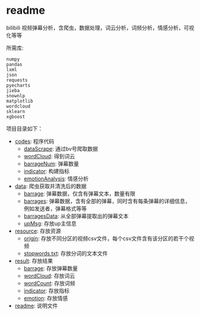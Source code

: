 # readme

bilibili 视频弹幕分析，含爬虫，数据处理，词云分析，词频分析，情感分析，可视化等等

所需库:

```shell
numpy
pandas   
lxml   
json   
requests   
pyecharts   
jieba   
snownlp
matplotlib   
wordcloud  
sklearn
xgboost
```

项目目录如下：

* [codes](codes): 程序代码
    * [dataScrape](codes/dataScrape/): 通过bv号爬取数据
    * [wordCloud](codes/wordCloud/): 得到词云
    * [barrageNum](codes/barrageNum/): 弹幕数量
    * [indicator](codes/indicator/): 构建指标
    * [emotionAnalysis](codes/emotionAnalysis/): 情感分析
* [data](data): 爬虫获取并清洗后的数据
    * [barrage](data/barrage/): 弹幕数据，仅含有弹幕文本，数量有限
    * [barrages](data/barrages/): 弹幕数据，含有全部的弹幕，同时含有每条弹幕的详细信息，例如发送者，弹幕格式等等
    * [barragesData](data/barragesData/): 从全部弹幕提取出的弹幕文本
    * [upMsg](data/upMsg/): 存放up主信息
* [resource](resource): 存放资源
    * [origin](resource/origin/): 存放不同分区的视频csv文件，每个csv文件含有该分区的若干个视频
    * [stopwords.txt](resource/stopwords.txt): 存放分词的文本文件
* [result](result): 存放结果
    * [barrage](result/barrage/): 存放弹幕数量
    * [wordCloud](result/wordCloud/): 存放词云
    * [wordCount](result/wordCount/): 存放词频
    * [indicator](result/indicator/): 存放指标
    * [emotion](result/emotion/): 存放情感
* [readme](readme.md): 说明文件

